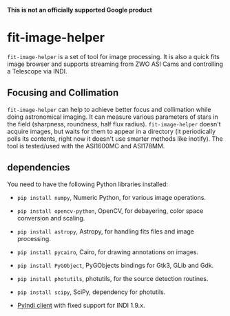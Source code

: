 **This is not an officially supported Google product**

# fit-image-helper

`fit-image-helper` is a set of tool for image processing. It is also a
quick fits image browser and supports streaming from ZWO ASI Cams and
controlling a Telescope via INDI.

## Focusing and Collimation

`fit-image-helper` can help to achieve better focus and collimation
while doing astronomical imaging. It can measure various parameters of
stars in the field (sharpness, roundness, half flux
radius). `fit-image-helper` doesn't acquire images, but waits for them
to appear in a directory (it periodically polls its contents, right
now it doesn't use smarter methods like inotify). The tool is
tested/used with the ASI1600MC and ASI178MM. 

## dependencies

You need to have the following Python libraries installed:

* `pip install numpy`, Numeric Python, for various image operations.

* `pip install opencv-python`, OpenCV, for debayering, color space
  conversion and scaling.

* `pip install astropy`, Astropy, for handling fits files and image
  processing.

* `pip install pycairo`, Cairo, for drawing annotations on images.

* `pip install PyGObject`, PyGObjects bindings for Gtk3, GLib and Gdk.

* `pip install photutils`, photutils, for the source detection
  routines.

* `pip install scipy`, SciPy, dependency for photutils.

* [PyIndi client](https://github.com/chripell/pyindi-client) with
  fixed support for INDI 1.9.x.
